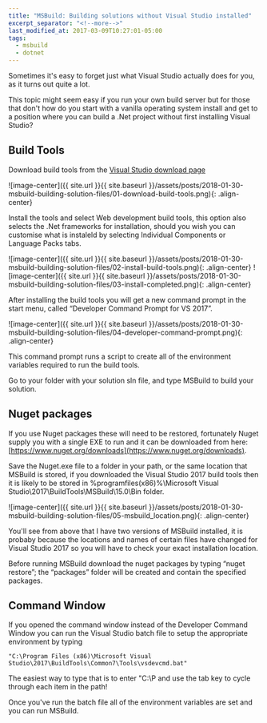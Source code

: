 ```yaml
---
title: "MSBuild: Building solutions without Visual Studio installed"
excerpt_separator: "<!--more-->"
last_modified_at: 2017-03-09T10:27:01-05:00
tags: 
  - msbuild
  - dotnet
---
```


Sometimes it's easy to forget just what Visual Studio actually does for you, as it turns out quite a lot.

This topic might seem easy if you run your own build server but for those that don't how do you start with a vanilla operating system install and get to a position where you can build a .Net project without first installing Visual Studio?

<!--more-->

## Build Tools
Download build tools from the [Visual Studio download page](https://www.visualstudio.com/downloads/)

![image-center]({{ site.url }}{{ site.baseurl }}/assets/posts/2018-01-30-msbuild-building-solution-files/01-download-build-tools.png){: .align-center}

Install the tools and select Web development build tools, this option also selects the .Net frameworks for installation, should you wish you can customise what is instaleld by selecting Individual Components or Language Packs tabs.

![image-center]({{ site.url }}{{ site.baseurl }}/assets/posts/2018-01-30-msbuild-building-solution-files/02-install-build-tools.png){: .align-center}
![image-center]({{ site.url }}{{ site.baseurl }}/assets/posts/2018-01-30-msbuild-building-solution-files/03-install-completed.png){: .align-center}

After installing the build tools you will get a new command prompt in the start menu, called “Developer Command Prompt for VS 2017”. 

![image-center]({{ site.url }}{{ site.baseurl }}/assets/posts/2018-01-30-msbuild-building-solution-files/04-developer-command-prompt.png){: .align-center}

This command prompt runs a script to create all of the environment variables required to run the build tools.

Go to your folder with your solution sln file, and type MSBuild to build your solution.

## Nuget packages
If you use Nuget packages these will need to be restored, fortunately Nuget supply you with a single EXE to run and it can be downloaded from here: [https://www.nuget.org/downloads](https://www.nuget.org/downloads).

Save the Nuget.exe file to a folder in your path, or the same location that MSBuild is stored, if you downloaded the Visual Studio 2017 build tools then it is likely to be stored in %programfiles(x86)%\Microsoft Visual Studio\2017\BuildTools\MSBuild\15.0\Bin folder.

![image-center]({{ site.url }}{{ site.baseurl }}/assets/posts/2018-01-30-msbuild-building-solution-files/05-msbuild_location.png){: .align-center}

You'll see from above that I have two versions of MSBuild installed, it is probaby because the locations and names of certain files have changed for Visual Studio 2017 so you will have to check your exact installation location. 

Before running MSBuild download the nuget packages by typing “nuget restore”; the “packages” folder will be created and contain the specified packages.

## Command Window
If you opened the command window instead of the Developer Command Window you can run the Visual Studio batch file to setup the appropriate environment by typing

```
"C:\Program Files (x86)\Microsoft Visual Studio\2017\BuildTools\Common7\Tools\vsdevcmd.bat"
```

The easiest way to type that is to enter "C:\P and use the tab key to cycle through each item in the path!

Once you've run the batch file all of the environment variables are set and you can run MSBuild.
